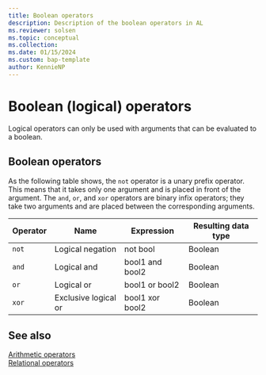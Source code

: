 ```yaml
---
title: Boolean operators
description: Description of the boolean operators in AL
ms.reviewer: solsen
ms.topic: conceptual
ms.collection: 
ms.date: 01/15/2024
ms.custom: bap-template
author: KennieNP
---
```


# Boolean (logical) operators

Logical operators can only be used with arguments that can be evaluated to a boolean.  

## Boolean operators

As the following table shows, the `not` operator is a unary prefix operator. This means that it takes only one argument and is placed in front of the argument. The `and`, `or`, and `xor` operators are binary infix operators; they take two arguments and are placed between the corresponding arguments.  

|Operator|Name|Expression|Resulting data type|  
|--------|----|----------|-------------------------|  
|`not`|Logical negation|not bool|Boolean|  
|`and`|Logical and|bool1 and bool2|Boolean|  
|`or`|Logical or|bool1 or bool2|Boolean|  
|`xor`|Exclusive logical or|bool1 xor bool2|Boolean|  

## See also
<!-- more links -->
[Arithmetic operators](devenv-al-arithmetic-operators.md)  
[Relational operators](devenv-al-relational-operators.md)